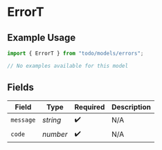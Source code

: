 # ErrorT

## Example Usage

```typescript
import { ErrorT } from "todo/models/errors";

// No examples available for this model
```

## Fields

| Field              | Type               | Required           | Description        |
| ------------------ | ------------------ | ------------------ | ------------------ |
| `message`          | *string*           | :heavy_check_mark: | N/A                |
| `code`             | *number*           | :heavy_check_mark: | N/A                |